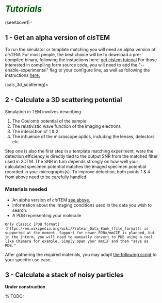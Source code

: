 # <span style="color: darkgreen">***Tutorials***</span>


(seeAbove1)= 
## 1 - Get an alpha version of *cis*TEM

To run the simulator or template matching you will need an alpha version of *cis*TEM. For most people, the best choice will be to download a pre-compiled binary, following the instuctions here: [get cistem tutorial](get_cistem.md) For those interested in compiling form source code, you will need to add the "--enable-experimental" flag to your configure line, as well as following the instructions [here.](https://github.com/bHimes/cisTEM_downstream_bah/wiki/Compiling-cisTEM)

(calc_3d_scattering)=
## 2 - Calculate a 3D scattering potential

Simulation in TEM involves describing

1) The Coulomb potential of the sample
2) The relativistic wave function of the imaging electrons
3) The interaction of 1 & 2
4) The influence of the microscope optics, including the lenses, detectors etc.

Step one is also the first step in a template matching experiment, were the detection efficiency is directly tied to the output SNR from the matched filter used in 2DTM. The SNR in turn depends strongly on how well your calculated specimen potential matches the imaged specimen potential recorded in your micrographs(s). To improve detection, both points 1 & 4 from above need to be carefully handled. 


### Materials needed
* An alpha version of *cis*TEM [see above.](seeAbove1)
* Information about the imaging conditions used in the data you wish to search.
* A PDB representing your molecule
```{warning}
Only classic [PDB format](https://en.wikipedia.org/wiki/Protein_Data_Bank_(file_format)) is supported at the moment. Support for newer PDBx/mmCIF is planned, but in the interm, you will need to manually convert to PDB using a tool like Chimera for example. Simply open your mmCIF and then "save as PDB."
```

After gathering the required materials, you may adapt [the following script](../../TM/tutorials/make_3d_ref.md) to your specific use case.

## 3 - Calculate a stack of noisy particles

**Under construction**

% TODO:




